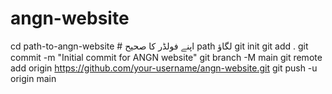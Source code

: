 # angn-website
cd path-to-angn-website  # اپنے فولڈر کا صحیح path لگاؤ
git init
git add .
git commit -m "Initial commit for ANGN website"
git branch -M main
git remote add origin https://github.com/your-username/angn-website.git
git push -u origin main
